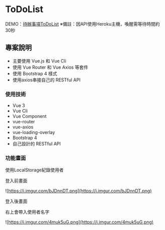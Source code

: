 # ToDoList

DEMO：[待辦事項ToDoList](https://cai-yi-ru.github.io/TodolistDemo/#/)
※備註：因API使用Heroku主機，喚醒需等待時間約30秒

## ****專案說明****

- 主要使用 Vue.js 和 Vue Cli
- 使用 Vue Router 和 Vue Axios 等套件
- 使用 Bootstrap 4 樣式
- 使用axios串接自己的 RESTful API

### ****使用技術****

- Vue 3
- Vue Cli
- Vue Component
- vue-router
- vue-axios
- vue-loading-overlay
- Bootstrap 4
- 自己設計的 RESTful API

### 功能畫面

使用LocalStorage紀錄使用者

登入前畫面

![https://i.imgur.com/bJDnnDT.png](https://i.imgur.com/bJDnnDT.png)

登入後畫面

右上會帶入使用者名字

![https://i.imgur.com/4muk5uG.png](https://i.imgur.com/4muk5uG.png)